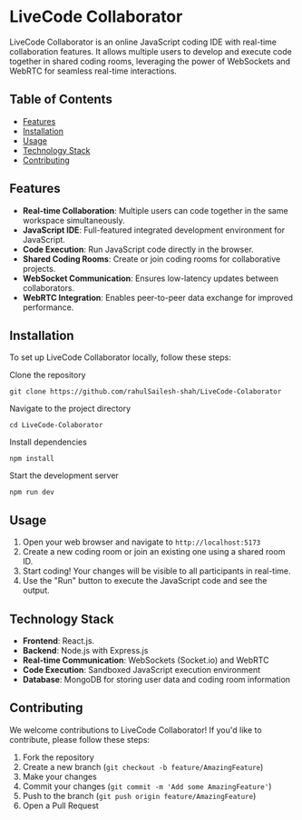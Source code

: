 # LiveCode Collaborator

LiveCode Collaborator is an online JavaScript coding IDE with real-time collaboration features. It allows multiple users to develop and execute code together in shared coding rooms, leveraging the power of WebSockets and WebRTC for seamless real-time interactions.

## Table of Contents

- [Features](#features)
- [Installation](#installation)
- [Usage](#usage)
- [Technology Stack](#technology-stack)
- [Contributing](#contributing)

## Features

- **Real-time Collaboration**: Multiple users can code together in the same workspace simultaneously.
- **JavaScript IDE**: Full-featured integrated development environment for JavaScript.
- **Code Execution**: Run JavaScript code directly in the browser.
- **Shared Coding Rooms**: Create or join coding rooms for collaborative projects.
- **WebSocket Communication**: Ensures low-latency updates between collaborators.
- **WebRTC Integration**: Enables peer-to-peer data exchange for improved performance.

## Installation

To set up LiveCode Collaborator locally, follow these steps:

Clone the repository

```
git clone https://github.com/rahulSailesh-shah/LiveCode-Colaborator
```

Navigate to the project directory

```
cd LiveCode-Colaborator
```

Install dependencies

```
npm install
```

Start the development server

```
npm run dev
```

## Usage

1. Open your web browser and navigate to `http://localhost:5173`
2. Create a new coding room or join an existing one using a shared room ID.
3. Start coding! Your changes will be visible to all participants in real-time.
4. Use the "Run" button to execute the JavaScript code and see the output.

## Technology Stack

- **Frontend**: React.js.
- **Backend**: Node.js with Express.js
- **Real-time Communication**: WebSockets (Socket.io) and WebRTC
- **Code Execution**: Sandboxed JavaScript execution environment
- **Database**: MongoDB for storing user data and coding room information

## Contributing

We welcome contributions to LiveCode Collaborator! If you'd like to contribute, please follow these steps:

1. Fork the repository
2. Create a new branch (`git checkout -b feature/AmazingFeature`)
3. Make your changes
4. Commit your changes (`git commit -m 'Add some AmazingFeature'`)
5. Push to the branch (`git push origin feature/AmazingFeature`)
6. Open a Pull Request
